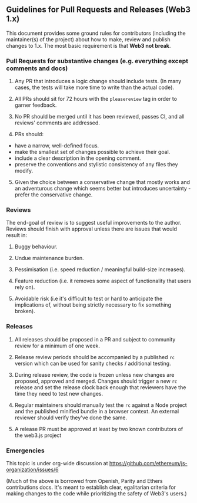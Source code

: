 ## Guidelines for Pull Requests and Releases (Web3 1.x)

This document provides some ground rules for contributors (including the maintainer(s) of
the project) about how to make, review and publish changes to 1.x. The most basic requirement is
that **Web3 not break**.

### Pull Requests for substantive changes (e.g. everything except comments and docs)

1. Any PR that introduces a logic change should include tests. (In many cases, the tests will take
more time to write than the actual code).

2. All PRs should sit for 72 hours with the `pleasereview` tag in order to garner feedback.

3. No PR should be merged until it has been reviewed, passes CI, and all reviews' comments are
addressed.

4. PRs should:
  + have a narrow, well-defined focus.
  + make the smallest set of changes possible to achieve their goal.
  + include a clear description in the opening comment.
  + preserve the conventions and stylistic consistency of any files they modify.

5. Given the choice between a conservative change that mostly works and an adventurous change which
seems better but introduces uncertainty - prefer the conservative change.

### Reviews

The end-goal of review is to suggest useful improvements to the author. Reviews should finish with
approval unless there are issues that would result in:

1. Buggy behaviour.

2. Undue maintenance burden.

3. Pessimisation (i.e. speed reduction / meaningful build-size increases).

4. Feature reduction (i.e. it removes some aspect of functionality that users rely on).

5. Avoidable risk (i.e it's difficult to test or hard to anticipate the implications of, without
being strictly necessary to fix something broken).

### Releases

1. All releases should be proposed in a PR and subject to community review for a minimum of one week.

2. Release review periods should be accompanied by a published `rc` version which can be used for
sanity checks / additional testing.

3. During release review, the code is frozen unless new changes are proposed, approved and merged.
Changes should trigger a new `rc` release and set the release clock back enough that reviewers have
the time they need to test new changes.

4. Regular maintainers should manually test the `rc` against a Node project and the published
minified bundle in a browser context. An external reviewer should verify they've done the same.

5. A release PR must be approved at least by two known contributors of the web3.js project

### Emergencies

This topic is under org-wide discussion at https://github.com/ethereum/js-organization/issues/6

(Much of the above is borrowed from Openish, Parity and Ethers contributions docs. It's meant
to establish clear, egalitarian criteria for making changes to the code while prioritizing the
safety of Web3's users.)
